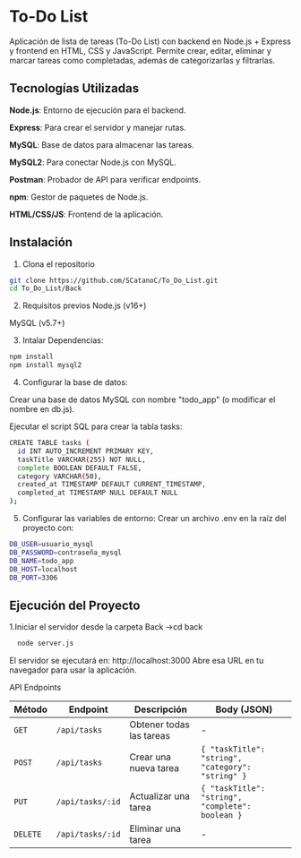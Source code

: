 # To-Do List

Aplicación de lista de tareas (To-Do List) con backend en Node.js + Express y frontend en HTML, CSS y JavaScript.
Permite crear, editar, eliminar y marcar tareas como completadas, además de categorizarlas y filtrarlas.

## Tecnologías Utilizadas

**Node.js**: Entorno de ejecución para el backend.

**Express**: Para crear el servidor y manejar rutas.

**MySQL**: Base de datos para almacenar las tareas.

**MySQL2**: Para conectar Node.js con MySQL.

**Postman**: Probador de API para verificar endpoints.

**npm**: Gestor de paquetes de Node.js.

**HTML/CSS/JS**: Frontend de la aplicación.

## Instalación

1. Clona el repositorio

```bash
git clone https://github.com/SCatanoC/To_Do_List.git
cd To_Do_List/Back

```

2. Requisitos previos
   Node.js (v16+)

MySQL (v5.7+)

3. Intalar Dependencias:

```bash
npm install
npm install mysql2
```

4. Configurar la base de datos:

Crear una base de datos MySQL con nombre "todo_app" (o modificar el nombre en db.js).

Ejecutar el script SQL para crear la tabla tasks:

```bash
CREATE TABLE tasks (
  id INT AUTO_INCREMENT PRIMARY KEY,
  taskTitle VARCHAR(255) NOT NULL,
  complete BOOLEAN DEFAULT FALSE,
  category VARCHAR(50),
  created_at TIMESTAMP DEFAULT CURRENT_TIMESTAMP,
  completed_at TIMESTAMP NULL DEFAULT NULL
);
```

5. Configurar las variables de entorno:
   Crear un archivo .env en la raíz del proyecto con:

```bash
DB_USER=usuario_mysql
DB_PASSWORD=contraseña_mysql
DB_NAME=todo_app
DB_HOST=localhost
DB_PORT=3306
```

## Ejecución del Proyecto

1.Iniciar el servidor desde la carpeta Back ->cd back

```bash
  node server.js
```

El servidor se ejecutará en: http://localhost:3000
Abre esa URL en tu navegador para usar la aplicación.

API Endpoints

| Método   | Endpoint         | Descripción              | Body (JSON)                                       |
| -------- | ---------------- | ------------------------ | ------------------------------------------------- |
| `GET`    | `/api/tasks`     | Obtener todas las tareas | -                                                 |
| `POST`   | `/api/tasks`     | Crear una nueva tarea    | `{ "taskTitle": "string", "category": "string" }` |
| `PUT`    | `/api/tasks/:id` | Actualizar una tarea     | `{ "taskTitle": "string", "complete": boolean }`  |
| `DELETE` | `/api/tasks/:id` | Eliminar una tarea       | -                                                 |

